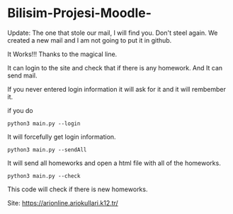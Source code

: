 # Bilisim-Projesi-Moodle-

Update: 
The one that stole our mail, I will find you. Don't steel again.
We created a new mail and I am not going to put it in github.

It Works!!! Thanks to the magical line.

It can login to the site and check that if there is any homework.
And It can send mail.

If you never entered login information it will ask for it and it will rembember it.

if you do 
```
python3 main.py --login
```
It will forcefully get login information.

```
python3 main.py --sendAll
```
It will send all homeworks and open a html file with all of the homeworks.

```
python3 main.py --check
```
This code will check if there is new homeworks.

Site: https://arionline.ariokullari.k12.tr/

